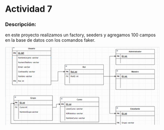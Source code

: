 # Actividad 7

### Descripción:

en este proyecto realizamos un factory, seeders y agregamos 100 campos en la base de datos con los comandos faker. 


<img src="ImagenER1.png">





